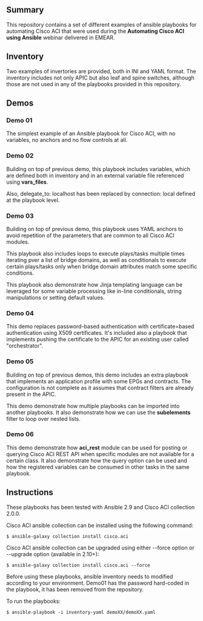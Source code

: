## Summary

This repository contains a set of different examples of ansible playbooks for automating Cisco ACI that were used during the **Automating Cisco ACI using Ansible** webinar delivered in EMEAR.

## Inventory

Two examples of invertories are provided, both in INI and YAML format. The inventory includes not only APIC but also leaf and spine switches, although those are not used in any of the playbooks provided in this repository.

## Demos

### Demo 01
The simplest example of an Ansible playbook for Cisco ACI, with no variables, no anchors and no flow controls at all.

### Demo 02
Building on top of previous demo, this playbook includes variables, which are defined both in inventory and in an external variable file referenced using **vars_files**. 

Also, delegate_to: localhost has been replaced by connection: local defined at the playbook level.

### Demo 03
Building on top of previous demo, this playbook uses YAML anchors to avoid repetition of the parameters that are common to all Cisco ACI modules.

This playbook also includes loops to execute plays/tasks multiple times iterating pver a list of bridge domains, as well as conditionals to execute certain plays/tasks only when bridge domain attributes match some specific conditions.

This playbook also demonstrate how Jinja templating language can be leveraged for some variable processing like in-line conditionals, string manipulations or setting default values.

### Demo 04
This demo replaces password-based authentication with certificate=based authentication using X509 certificates. It's included also a playbook that implements pushing the certificate to the APIC for an existing user called "orchestrator".

### Demo 05
Building on top of previous demos, this demo includes an extra playbook that implements an application profile with some EPGs and contracts. The configuration is not complete as it assumes that contract filters are already present in the APIC.

This demo demonstrate how multiple playbooks can be imported into another playbooks. It also demonstrate how we can use the **subelements** filter to loop over nested lists. 

### Demo 06
This demo demonstrate how **aci_rest**  module can be used for posting or querying Cisco ACI REST API when specific modules are not available for a certain class. It also demonstrate how the query option can be used and how the registered variables can be consumed in other tasks in the same playbook.

## Instructions

These playbooks has been tested with Ansible 2.9 and Cisco ACI collection 2.0.0.

Cisco ACI ansible collection can be installed using the following command:

```
$ ansible-galaxy collection install cisco.aci
```

Cisco ACI ansible collection can be upgraded using either --force option or --upgrade option (available in 2.10+):

```
$ ansible-galaxy collection install cisco.aci --force
```

Before using these playbooks, ansible inventory needs to modified according to your environment. Demo01 has the password hard-coded in the playbook, it has been removed from the repository.

To run the playbooks:

```
$ ansible-playbook -i inventory-yaml demoXX/demoXX.yaml
```


